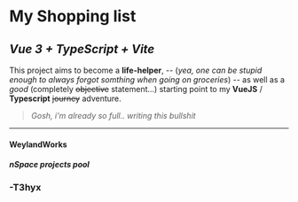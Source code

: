 # My Shopping list
## *Vue 3 + TypeScript + Vite*

This project aims to become a **life-helper**, 
-- (*yea, one can be stupid enough to always forgot somthing when going on groceries*) --
as well as a *good* (completely ~~objective~~ statement...) starting point to my **VueJS** / **Typescript** ~~journey~~ adventure.


> *Gosh, i'm already so full.. writing this bullshit*

---

#### WeylandWorks
#### *nSpace projects pool*
### -T3hyx
